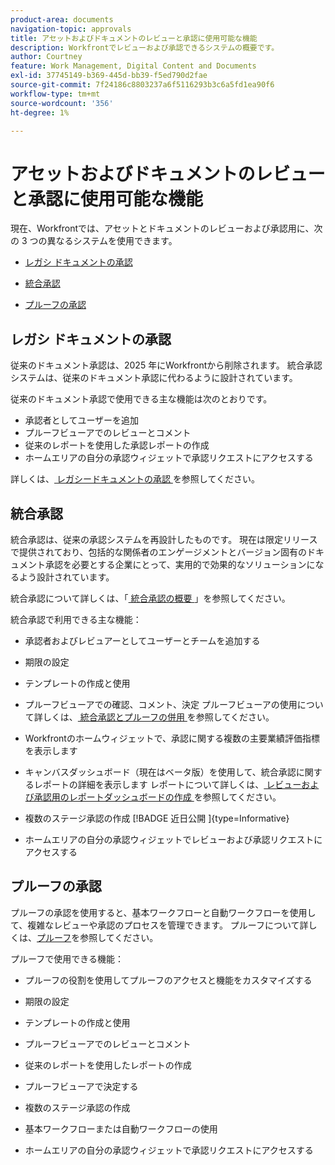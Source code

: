 ```yaml
---
product-area: documents
navigation-topic: approvals
title: アセットおよびドキュメントのレビューと承認に使用可能な機能
description: Workfrontでレビューおよび承認できるシステムの概要です。
author: Courtney
feature: Work Management, Digital Content and Documents
exl-id: 37745149-b369-445d-bb39-f5ed790d2fae
source-git-commit: 7f24186c8803237a6f5116293b3c6a5fd1ea90f6
workflow-type: tm+mt
source-wordcount: '356'
ht-degree: 1%

---
```


# アセットおよびドキュメントのレビューと承認に使用可能な機能

現在、Workfrontでは、アセットとドキュメントのレビューおよび承認用に、次の 3 つの異なるシステムを使用できます。

* [レガシ ドキュメントの承認](#legacy-document-approvals)

* [統合承認](#new-document-approvals)

* [プルーフの承認](#proof-approvals)

## レガシ ドキュメントの承認

従来のドキュメント承認は、2025 年にWorkfrontから削除されます。 統合承認システムは、従来のドキュメント承認に代わるように設計されています。

従来のドキュメント承認で使用できる主な機能は次のとおりです。

* 承認者としてユーザーを追加
* プルーフビューアでのレビューとコメント
* 従来のレポートを使用した承認レポートの作成
* ホームエリアの自分の承認ウィジェットで承認リクエストにアクセスする

詳しくは、[ レガシードキュメントの承認 ](/help/quicksilver/review-and-approve-work/manage-approvals/approval-process-in-workfront.md#document-approval-processes) を参照してください。

## 統合承認

統合承認は、従来の承認システムを再設計したものです。 現在は限定リリースで提供されており、包括的な関係者のエンゲージメントとバージョン固有のドキュメント承認を必要とする企業にとって、実用的で効果的なソリューションになるよう設計されています。

統合承認について詳しくは、「[ 統合承認の概要 ](/help/quicksilver/review-and-approve-work/document-reviews-and-approvals/document-approvals-overview.md)」を参照してください。

統合承認で利用できる主な機能：

* 承認者およびレビュアーとしてユーザーとチームを追加する

* 期限の設定

* テンプレートの作成と使用

* プルーフビューアでの確認、コメント、決定
プルーフビューアの使用について詳しくは、[ 統合承認とプルーフの併用 ](/help/quicksilver/review-and-approve-work/document-reviews-and-approvals/doc-approvals-and-proofing.md) を参照してください。

* Workfrontのホームウィジェットで、承認に関する複数の主要業績評価指標を表示します

* キャンバスダッシュボード（現在はベータ版）を使用して、統合承認に関するレポートの詳細を表示します
レポートについて詳しくは、[ レビューおよび承認用のレポートダッシュボードの作成 ](/help/quicksilver/review-and-approve-work/document-reviews-and-approvals/create-review-and-approval-dashboard.md) を参照してください。

* 複数のステージ承認の作成 [!BADGE  近日公開 ]{type=Informative}

* ホームエリアの自分の承認ウィジェットでレビューおよび承認リクエストにアクセスする


## プルーフの承認

プルーフの承認を使用すると、基本ワークフローと自動ワークフローを使用して、複雑なレビューや承認のプロセスを管理できます。 プルーフについて詳しくは、[プルーフ](/help/quicksilver/review-and-approve-work/proofing/proofing-overview/proofing-basics.md)を参照してください。

プルーフで使用できる機能：

* プルーフの役割を使用してプルーフのアクセスと機能をカスタマイズする

* 期限の設定

* テンプレートの作成と使用

* プルーフビューアでのレビューとコメント

* 従来のレポートを使用したレポートの作成

* プルーフビューアで決定する

* 複数のステージ承認の作成

* 基本ワークフローまたは自動ワークフローの使用

* ホームエリアの自分の承認ウィジェットで承認リクエストにアクセスする

<!--
## Upcoming deprecations
-->
